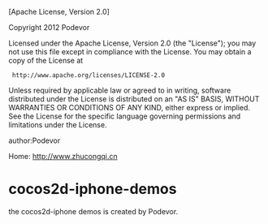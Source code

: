 [Apache License, Version 2.0]

Copyright 2012 Podevor

Licensed under the Apache License, Version 2.0 (the "License");
you may not use this file except in compliance with the License.
You may obtain a copy of the License at

     http://www.apache.org/licenses/LICENSE-2.0

Unless required by applicable law or agreed to in writing, software
distributed under the License is distributed on an "AS IS" BASIS,
WITHOUT WARRANTIES OR CONDITIONS OF ANY KIND, either express or implied.
See the License for the specific language governing permissions and
limitations under the License.


author:Podevor

Home: http://www.zhucongqi.cn

cocos2d-iphone-demos
====================
the cocos2d-iphone demos is created by Podevor.
